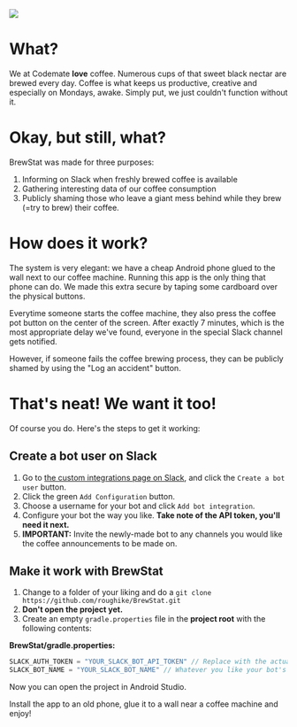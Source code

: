 <img src="https://github.com/roughike/BrewStat/blob/master/art/screenshot-coffee-incoming.png?raw=true" />

# What?
We at Codemate **love** coffee. Numerous cups of that sweet black nectar are brewed every day. Coffee is what keeps us productive, creative and especially on Mondays, awake. Simply put, we just couldn't function without it.

# Okay, but still, what?
BrewStat was made for three purposes:

1. Informing on Slack when freshly brewed coffee is available
2. Gathering interesting data of our coffee consumption
3. Publicly shaming those who leave a giant mess behind while they brew (=try to brew) their coffee.

# How does it work?
The system is very elegant: we have a cheap Android phone glued to the wall next to our coffee machine. Running this app is the only thing that phone can do. We made this extra secure by taping some cardboard over the physical buttons.

Everytime someone starts the coffee machine, they also press the coffee pot button on the center of the screen. After exactly 7 minutes, which is the most appropriate delay we've found, everyone in the special Slack channel gets notified. 

However, if someone fails the coffee brewing process, they can be publicly shamed by using the "Log an accident" button.

# That's neat! We want it too!
Of course you do. Here's the steps to get it working:

## Create a bot user on Slack
1. Go to [the custom integrations page on Slack](https://api.slack.com/custom-integrations), and click the ```Create a bot user``` button.
2. Click the green ```Add Configuration``` button.
3. Choose a username for your bot and click ```Add bot integration```.
4. Configure your bot the way you like. **Take note of the API token, you'll need it next.**
5. **IMPORTANT:** Invite the newly-made bot to any channels you would like the coffee announcements to be made on.

## Make it work with BrewStat
1. Change to a folder of your liking and do a ```git clone https://github.com/roughike/BrewStat.git```
2. **Don't open the project yet.**
3. Create an empty ```gradle.properties``` file in the **project root** with the following contents:

**BrewStat/gradle.properties:**
```groovy
SLACK_AUTH_TOKEN = "YOUR_SLACK_BOT_API_TOKEN" // Replace with the actual token
SLACK_BOT_NAME = "YOUR_SLACK_BOT_NAME" // Whatever you like your bot's name to be.
```

Now you can open the project in Android Studio. 

Install the app to an old phone, glue it to a wall near a coffee machine and enjoy!
